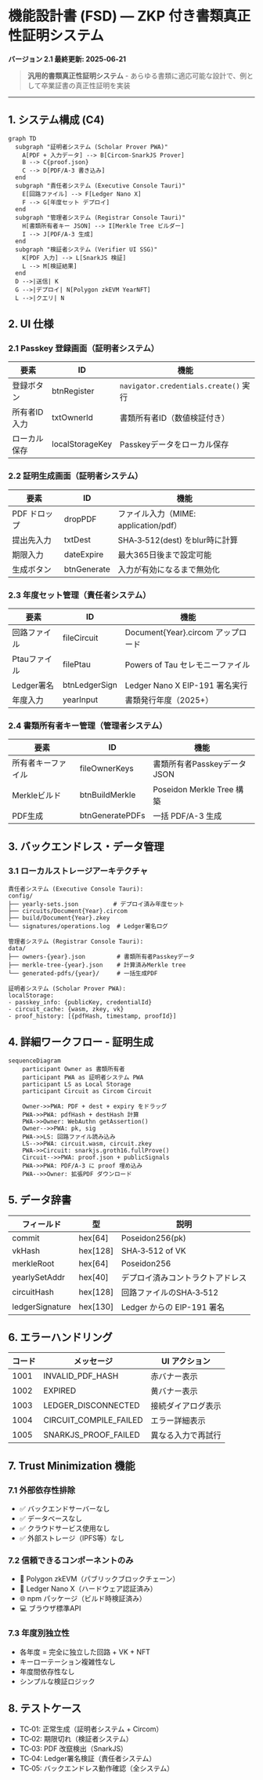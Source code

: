 # 機能設計書 (FSD) — ZKP 付き書類真正性証明システム
**バージョン 2.1 最終更新: 2025‑06‑21**

> **汎用的書類真正性証明システム** - あらゆる書類に適応可能な設計で、例として卒業証書の真正性証明を実装

---

## 1. システム構成 (C4)
```mermaid
graph TD
  subgraph "証明者システム (Scholar Prover PWA)"
    A[PDF + 入力データ] --> B[Circom-SnarkJS Prover]
    B --> C{proof.json}
    C --> D[PDF/A‑3 書き込み]
  end
  subgraph "責任者システム (Executive Console Tauri)"
    E[回路ファイル] --> F[Ledger Nano X]
    F --> G[年度セット デプロイ]
  end
  subgraph "管理者システム (Registrar Console Tauri)"
    H[書類所有者キー JSON] --> I[Merkle Tree ビルダー]
    I --> J[PDF/A-3 生成]
  end
  subgraph "検証者システム (Verifier UI SSG)"
    K[PDF 入力] --> L[SnarkJS 検証]
    L --> M[検証結果]
  end
  D -->|送信| K
  G -->|デプロイ| N[Polygon zkEVM YearNFT]
  L -->|クエリ| N
```

## 2. UI 仕様
### 2.1 Passkey 登録画面（証明者システム）
| 要素 | ID | 機能 |
|------|----|------|
| 登録ボタン | btnRegister | `navigator.credentials.create()` 実行 |
| 所有者ID入力 | txtOwnerId | 書類所有者ID（数値検証付き） |
| ローカル保存 | localStorageKey | Passkeyデータをローカル保存 |

### 2.2 証明生成画面（証明者システム）
| 要素 | ID | 機能 |
|------|----|------|
| PDF ドロップ | dropPDF | ファイル入力（MIME: application/pdf） |
| 提出先入力 | txtDest | SHA‑3‑512(dest) をblur時に計算 |
| 期限入力 | dateExpire | 最大365日後まで設定可能 |
| 生成ボタン | btnGenerate | 入力が有効になるまで無効化 |

### 2.3 年度セット管理（責任者システム）
| 要素 | ID | 機能 |
|------|----|------|
| 回路ファイル | fileCircuit | Document{Year}.circom アップロード |
| Ptauファイル | filePtau | Powers of Tau セレモニーファイル |
| Ledger署名 | btnLedgerSign | Ledger Nano X EIP-191 署名実行 |
| 年度入力 | yearInput | 書類発行年度（2025+） |

### 2.4 書類所有者キー管理（管理者システム）
| 要素 | ID | 機能 |
|------|----|------|
| 所有者キーファイル | fileOwnerKeys | 書類所有者Passkeyデータ JSON |
| Merkleビルド | btnBuildMerkle | Poseidon Merkle Tree 構築 |
| PDF生成 | btnGeneratePDFs | 一括 PDF/A-3 生成 |

## 3. バックエンドレス・データ管理

### 3.1 ローカルストレージアーキテクチャ
```
責任者システム (Executive Console Tauri):
config/
├── yearly-sets.json          # デプロイ済み年度セット
├── circuits/Document{Year}.circom
├── build/Document{Year}.zkey
└── signatures/operations.log  # Ledger署名ログ

管理者システム (Registrar Console Tauri):
data/
├── owners-{year}.json         # 書類所有者Passkeyデータ
├── merkle-tree-{year}.json    # 計算済みMerkle tree
└── generated-pdfs/{year}/     # 一括生成PDF

証明者システム (Scholar Prover PWA):
localStorage:
- passkey_info: {publicKey, credentialId}
- circuit_cache: {wasm, zkey, vk}
- proof_history: [{pdfHash, timestamp, proofId}]
```

## 4. 詳細ワークフロー - 証明生成

```mermaid
sequenceDiagram
    participant Owner as 書類所有者
    participant PWA as 証明者システム PWA
    participant LS as Local Storage
    participant Circuit as Circom Circuit

    Owner->>PWA: PDF + dest + expiry をドラッグ
    PWA->>PWA: pdfHash + destHash 計算
    PWA->>Owner: WebAuthn getAssertion()
    Owner-->>PWA: pk, sig
    PWA->>LS: 回路ファイル読み込み
    LS-->>PWA: circuit.wasm, circuit.zkey
    PWA->>Circuit: snarkjs.groth16.fullProve()
    Circuit-->>PWA: proof.json + publicSignals
    PWA->>PWA: PDF/A-3 に proof 埋め込み
    PWA-->>Owner: 拡張PDF ダウンロード
```

## 5. データ辞書
| フィールド | 型 | 説明 |
|-----------|----|------|
| commit | hex[64] | Poseidon256(pk) |
| vkHash | hex[128]| SHA‑3‑512 of VK |
| merkleRoot | hex[64] | Poseidon256 |
| yearlySetAddr | hex[40] | デプロイ済みコントラクトアドレス |
| circuitHash | hex[128] | 回路ファイルのSHA‑3‑512 |
| ledgerSignature | hex[130] | Ledger からの EIP-191 署名 |

## 6. エラーハンドリング
| コード | メッセージ | UI アクション |
|-------|-----------|-------------|
| 1001 | INVALID_PDF_HASH | 赤バナー表示 |
| 1002 | EXPIRED | 黄バナー表示 |
| 1003 | LEDGER_DISCONNECTED | 接続ダイアログ表示 |
| 1004 | CIRCUIT_COMPILE_FAILED | エラー詳細表示 |
| 1005 | SNARKJS_PROOF_FAILED | 異なる入力で再試行 |

## 7. Trust Minimization 機能

### 7.1 外部依存性排除
- ✅ バックエンドサーバーなし
- ✅ データベースなし
- ✅ クラウドサービス使用なし
- ✅ 外部ストレージ（IPFS等）なし

### 7.2 信頼できるコンポーネントのみ
- 🔐 Polygon zkEVM（パブリックブロックチェーン）
- 📱 Ledger Nano X（ハードウェア認証済み）
- 🌐 npm パッケージ（ビルド時検証済み）
- 💻 ブラウザ標準API

### 7.3 年度別独立性
- 各年度 = 完全に独立した回路 + VK + NFT
- キーローテーション複雑性なし
- 年度間依存性なし
- シンプルな検証ロジック

## 8. テストケース
- TC‑01: 正常生成（証明者システム + Circom）
- TC‑02: 期限切れ（検証者システム）
- TC‑03: PDF 改竄検出（SnarkJS）
- TC‑04: Ledger署名検証（責任者システム）
- TC‑05: バックエンドレス動作確認（全システム）
